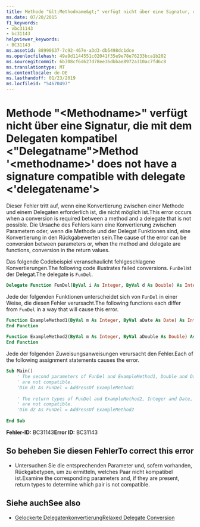 ```yaml
---
title: Methode "&lt;Methodname&gt;" verfügt nicht über eine Signatur, die mit dem Delegaten kompatibel &lt;"Delegatname"&gt;
ms.date: 07/20/2015
f1_keywords:
- vbc31143
- bc31143
helpviewer_keywords:
- BC31143
ms.assetid: 88990637-7c92-467e-a3d3-db5498dc1dce
ms.openlocfilehash: 49a9d1144551c02041f35e9e78e76233bca1b202
ms.sourcegitcommit: 6b308cf6d627d78ee36dbbae8972a310ac7fd6c8
ms.translationtype: MT
ms.contentlocale: de-DE
ms.lasthandoff: 01/23/2019
ms.locfileid: "54670497"
---
```

# <a name="method-ltmethodnamegt-does-not-have-a-signature-compatible-with-delegate-ltdelegatenamegt"></a><span data-ttu-id="54334-102">Methode "&lt;Methodname&gt;" verfügt nicht über eine Signatur, die mit dem Delegaten kompatibel &lt;"Delegatname"&gt;</span><span class="sxs-lookup"><span data-stu-id="54334-102">Method '&lt;methodname&gt;' does not have a signature compatible with delegate &lt;'delegatename'&gt;</span></span>
<span data-ttu-id="54334-103">Dieser Fehler tritt auf, wenn eine Konvertierung zwischen einer Methode und einem Delegaten erforderlich ist, die nicht möglich ist.</span><span class="sxs-lookup"><span data-stu-id="54334-103">This error occurs when a conversion is required between a method and a delegate that is not possible.</span></span> <span data-ttu-id="54334-104">Die Ursache des Fehlers kann eine Konvertierung zwischen Parametern oder, wenn die Methode und der Delegat Funktionen sind, eine Konvertierung in den Rückgabewerten sein.</span><span class="sxs-lookup"><span data-stu-id="54334-104">The cause of the error can be conversion between parameters or, when the method and delegate are functions, conversion in the return values.</span></span>  
  
 <span data-ttu-id="54334-105">Das folgende Codebeispiel veranschaulicht fehlgeschlagene Konvertierungen.</span><span class="sxs-lookup"><span data-stu-id="54334-105">The following code illustrates failed conversions.</span></span> <span data-ttu-id="54334-106">`FunDel`ist der Delegat.</span><span class="sxs-lookup"><span data-stu-id="54334-106">The delegate is `FunDel`.</span></span>  
  
```vb  
Delegate Function FunDel(ByVal i As Integer, ByVal d As Double) As Integer  
```  
  
 <span data-ttu-id="54334-107">Jede der folgenden Funktionen unterscheidet sich von `FunDel` in einer Weise, die diesen Fehler verursacht.</span><span class="sxs-lookup"><span data-stu-id="54334-107">The following functions each differ from `FunDel` in a way that will cause this error.</span></span>  
  
```vb  
Function ExampleMethod1(ByVal m As Integer, ByVal aDate As Date) As Integer  
End Function  
  
Function ExampleMethod2(ByVal m As Integer, ByVal aDouble As Double) As Date  
End Function  
```  
  
 <span data-ttu-id="54334-108">Jede der folgenden Zuweisungsanweisungen verursacht den Fehler.</span><span class="sxs-lookup"><span data-stu-id="54334-108">Each of the following assignment statements causes the error.</span></span>  
  
```vb  
Sub Main()  
    ' The second parameters of FunDel and ExampleMethod1, Double and Date,  
    ' are not compatible.  
    'Dim d1 As FunDel = AddressOf ExampleMethod1  
  
    ' The return types of FunDel and ExampleMethod2, Integer and Date,  
    ' are not compatible.  
    'Dim d2 As FunDel = AddressOf ExampleMethod2  
  
End Sub  
```  
  
 <span data-ttu-id="54334-109">**Fehler-ID:** BC31143</span><span class="sxs-lookup"><span data-stu-id="54334-109">**Error ID:** BC31143</span></span>  
  
## <a name="to-correct-this-error"></a><span data-ttu-id="54334-110">So beheben Sie diesen Fehler</span><span class="sxs-lookup"><span data-stu-id="54334-110">To correct this error</span></span>  
  
-   <span data-ttu-id="54334-111">Untersuchen Sie die entsprechenden Parameter und, sofern vorhanden, Rückgabetypen, um zu ermitteln, welches Paar nicht kompatibel ist.</span><span class="sxs-lookup"><span data-stu-id="54334-111">Examine the corresponding parameters and, if they are present, return types to determine which pair is not compatible.</span></span>  
  
## <a name="see-also"></a><span data-ttu-id="54334-112">Siehe auch</span><span class="sxs-lookup"><span data-stu-id="54334-112">See also</span></span>
- [<span data-ttu-id="54334-113">Gelockerte Delegatenkonvertierung</span><span class="sxs-lookup"><span data-stu-id="54334-113">Relaxed Delegate Conversion</span></span>](../../visual-basic/programming-guide/language-features/delegates/relaxed-delegate-conversion.md)

